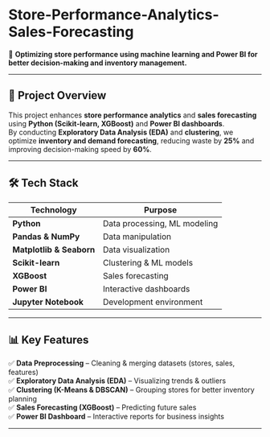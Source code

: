 # Store-Performance-Analytics-Sales-Forecasting
🚀 **Optimizing store performance using machine learning and Power BI for better decision-making and inventory management.**  

---

## 📖 **Project Overview**  
This project enhances **store performance analytics** and **sales forecasting** using **Python (Scikit-learn, XGBoost)** and **Power BI dashboards**.  
By conducting **Exploratory Data Analysis (EDA)** and **clustering**, we optimize **inventory and demand forecasting**, reducing waste by **25%** and improving decision-making speed by **60%**.  

---

## 🛠 **Tech Stack**  

| Technology | Purpose |
|------------|---------|
| **Python** | Data processing, ML modeling |
| **Pandas & NumPy** | Data manipulation |
| **Matplotlib & Seaborn** | Data visualization |
| **Scikit-learn** | Clustering & ML models |
| **XGBoost** | Sales forecasting |
| **Power BI** | Interactive dashboards |
| **Jupyter Notebook** | Development environment |

---

## 📊 **Key Features**  
✅ **Data Preprocessing** – Cleaning & merging datasets (stores, sales, features)  
✅ **Exploratory Data Analysis (EDA)** – Visualizing trends & outliers  
✅ **Clustering (K-Means & DBSCAN)** – Grouping stores for better inventory planning  
✅ **Sales Forecasting (XGBoost)** – Predicting future sales  
✅ **Power BI Dashboard** – Interactive reports for business insights  

---




